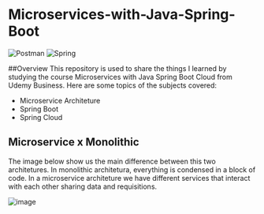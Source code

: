 # Microservices-with-Java-Spring-Boot
![Postman](https://img.shields.io/badge/Postman-FF6C37?style=for-the-badge&logo=postman&logoColor=white)
![Spring](https://img.shields.io/badge/spring-%236DB33F.svg?style=for-the-badge&logo=spring&logoColor=white)

##Overview
This repository is used to share the things I learned by studying the course Microservices with Java Spring Boot Cloud from Udemy Business. Here are some topics of the subjects covered:
- Microservice Architeture
- Spring Boot
- Spring Cloud

## Microservice x Monolithic

The image below show us the main difference between this two architetures. In monolithic architetura, everything is condensed in a block of code. In a microservice architeture we have different services that interact with each other sharing data and requisitions. 

![image](https://github.com/Radaghast-teh-brown/Microservices-with-Java-Spring-Boot/assets/84158231/6e523504-e3b1-48df-86b6-b99055a3c626)

